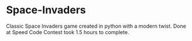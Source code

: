 # Space-Invaders
Classic Space Invaders game created in python with a modern twist.  Done at Speed Code Contest took 1.5 hours to complete.
